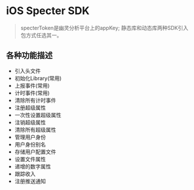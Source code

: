 # iOS Specter SDK
> specterToken是幽灵分析平台上的appKey; 静态库和动态库两种SDK引入包方式任选其一。

## 各种功能描述
 * 引入头文件
 * 初始化Library(常用)
 * 上报事件(常用)
 * 计时事件(常用)
 * 清除所有计时事件
 * 注册超级属性
 * 一次性设置超级属性
 * 注销超级属性
 * 清除所有超级属性
 * 管理用户身份
 * 用户身份别名
 * 存储用户配置文件
  * 设置文件属性
  * 递增的数字属性
 * 跟踪收入
 * 注册推送通知